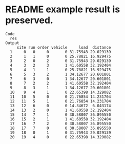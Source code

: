 # README example result is preserved.

    Code
      res
    Output
         site run order vehicle     load  distance
      1     0   0     0       0 31.75943 29.029139
      2     1   1     0       0 25.78821 16.929475
      3     2   0     2       0 31.75943 29.029139
      4     3   2     3       1 41.60558 32.192404
      5     4   1     1       0 25.78821 16.929475
      6     5   3     2       1 34.12677 20.601801
      7     6   3     0       1 34.12677 20.601801
      8     7   2     2       1 41.60558 32.192404
      9     8   3     1       1 34.12677 20.601801
      10    9   4     1       0 22.65398 14.329082
      11   10   5     0       0 21.76854 14.231704
      12   11   5     1       0 21.76854 14.231704
      13   12   6     0       0 14.34672  6.043174
      14   13   2     0       1 41.60558 32.192404
      15   14   7     1       0 30.58007 36.895550
      16   15   2     1       1 41.60558 32.192404
      17   16   7     2       0 30.58007 36.895550
      18   17   7     0       0 30.58007 36.895550
      19   18   0     1       0 31.75943 29.029139
      20   19   4     0       0 22.65398 14.329082

